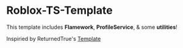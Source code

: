 # Roblox-TS-Template

 This template includes **Flamework**, **ProfileService**, & some **utilities**!
 
 Inspiried by ReturnedTrue's [Template](https://github.com/ReturnedTrue/RobloxTSTemplate)
